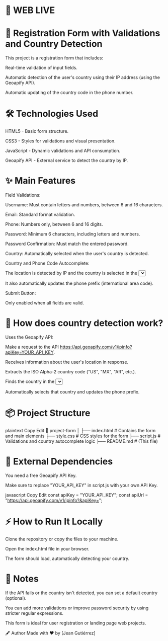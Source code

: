 # 🚨 WEB LIVE 

# 📄 Registration Form with Validations and Country Detection
This project is a registration form that includes:

Real-time validation of input fields.

Automatic detection of the user's country using their IP address (using the Geoapify API).

Automatic updating of the country code in the phone number.

# 🛠️ Technologies Used
HTML5 - Basic form structure.

CSS3 - Styles for validations and visual presentation.

JavaScript - Dynamic validations and API consumption.

Geoapify API - External service to detect the country by IP.

# ✨ Main Features
Field Validations:

Username: Must contain letters and numbers, between 6 and 16 characters.

Email: Standard format validation.

Phone: Numbers only, between 6 and 16 digits.

Password: Minimum 6 characters, including letters and numbers.

Password Confirmation: Must match the entered password.

Country: Automatically selected when the user's country is detected.

Country and Phone Code Autocomplete:

The location is detected by IP and the country is selected in the <select> field.

It also automatically updates the phone prefix (international area code).

Submit Button:

Only enabled when all fields are valid.

# 🚀 How does country detection work?
Uses the Geoapify API:

Make a request to the API https://api.geoapify.com/v1/ipinfo?apiKey=YOUR_API_KEY.

Receives information about the user's location in response.

Extracts the ISO Alpha-2 country code ("US", "MX", "AR", etc.).

Finds the country in the <select> field using the data-countryCode attribute.

Automatically selects that country and updates the phone prefix.

# 📦 Project Structure
plaintext
Copy
Edit
📁 project-form
│
├── index.html # Contains the form and main elements
├── style.css # CSS styles for the form
├── script.js # Validations and country autocomplete logic
├── README.md # (This file)

# 🧩 External Dependencies
You need a free Geoapify API Key.

Make sure to replace "YOUR_API_KEY" in script.js with your own API Key.

javascript
Copy
Edit
const apiKey = "YOUR_API_KEY";
const apiUrl = "https://api.geoapify.com/v1/ipinfo?&apiKey=";

# ⚡ How to Run It Locally
Clone the repository or copy the files to your machine.

Open the index.html file in your browser.

The form should load, automatically detecting your country.

# 📢 Notes
If the API fails or the country isn't detected, you can set a default country (optional).

You can add more validations or improve password security by using stricter regular expressions.

This form is ideal for user registration or landing page web projects.

🖋️ Author
Made with ❤️ by [Jean Gutiérrez]
